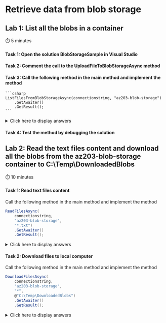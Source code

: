 # Retrieve data from blob storage

## Lab 1: List all the blobs in a container

:stopwatch: 5 minutes

#### Task 1: Open the solution BlobStorageSample in Visual Studio

#### Task 2: Comment the call to the UploadFileToBlobStorageAsync method

#### Task 3: Call the following method in the main method and implement the method

    ```csharp
    ListFilesFromBlobStorageAsync(connectionstring, "az203-blob-storage")
        .GetAwaiter()
        .GetResult();
    ```

<details>
<summary>Click here to display answers</summary>

1. Implement the method as follow:

    ```csharp
    public static async Task ListFilesFromBlobStorageAsync(
        string storageAccountConnectionString,
        string blobContainer)
    {
        CloudStorageAccount storageAccount = CloudStorageAccount.Parse(storageAccountConnectionString);
        CloudBlobClient blobClient = storageAccount.CreateCloudBlobClient();
        CloudBlobContainer container = blobClient.GetContainerReference(blobContainer);

        var resultSegment = await container.ListBlobsSegmentedAsync(null);
        foreach (var blob in resultSegment.Results)
            Console.WriteLine(blob.Uri);
    }
    ```

</details>

#### Task 4: Test the method by debugging the solution

## Lab 2: Read the text files content and download all the blobs from the az203-blob-storage container to C:\Temp\DownloadedBlobs

:stopwatch: 10 minutes

#### Task 1: Read text files content

Call the following method in the main method and implement the method

```csharp
ReadFilesAsync(
    connectionstring,
    "az203-blob-storage",
    "*.txt")
    .GetAwaiter()
    .GetResult();
```

<details>
<summary>Click here to display answers</summary>

1. Implement the method as follow:

    ```csharp
    public static async Task ReadFilesAsync(
        string storageAccountConnectionString,
        string blobContainer,
        string filesPattern)
    {
        CloudStorageAccount storageAccount = CloudStorageAccount.Parse(storageAccountConnectionString);
        CloudBlobClient blobClient = storageAccount.CreateCloudBlobClient();
        CloudBlobContainer container = blobClient.GetContainerReference(blobContainer);

        var resultSegment = await container.ListBlobsSegmentedAsync(null);

        var blobs = resultSegment
            .Results
            .Cast<CloudBlockBlob>()
            .Where(blob =>
            Regex
            .Match(
                Path.GetFileName(blob.Uri.LocalPath),
                filesPattern.Replace("*", ".*"))
            .Success
            )
            .ToList();

        foreach (var blob in blobs)
        {
            Console.WriteLine(blob.Name);
            await ReadBlobContentAsync(container, blob);
        }
    }
    ```

1. Implement the *ReadBlobContentAsync* method as follow:

    ```csharp
    private static async Task ReadBlobContentAsync(
        CloudBlobContainer container, 
        CloudBlockBlob blob)
    {
        var cloudBlob = container.GetBlobReference(blob.Name);

        MemoryStream stream = new MemoryStream();
        await cloudBlob.DownloadToStreamAsync(stream);

        using (var streamReader = new StreamReader(stream))
        {
            stream.Position = 0;
            Console.WriteLine(streamReader.ReadToEnd());
        }
    }
    ```

</details>

#### Task 2: Download files to local computer

Call the following method in the main method and implement the method

```csharp
DownloadFilesAsync(
    connectionstring,
    "az203-blob-storage",
    "*",
    @"C:\Temp\DownloadedBlobs")
    .GetAwaiter()
    .GetResult();
```

<details>
<summary>Click here to display answers</summary>

1. Implement the method as follow:

    ```csharp
    public static async Task DownloadFilesAsync(
        string storageAccountConnectionString,
        string blobContainer,
        string filesPattern,
        string targetDirectoryPath)
    {
        CloudStorageAccount storageAccount = CloudStorageAccount.Parse(storageAccountConnectionString);
        CloudBlobClient blobClient = storageAccount.CreateCloudBlobClient();
        CloudBlobContainer container = blobClient.GetContainerReference(blobContainer);

        var resultSegment = await container.ListBlobsSegmentedAsync(null);

        var blobs = resultSegment
            .Results
            .Cast<CloudBlockBlob>()
            .Where(blob =>
            Regex
            .Match(
                Path.GetFileName(blob.Uri.LocalPath),
                filesPattern.Replace("*", ".*"))
            .Success
            )
            .ToList();

        foreach (var blob in blobs)
            await DownloadBlobContentAsync(container, blob, targetDirectoryPath);
    }
    ```

1. Implement the *DownloadBlobContentAsync* method as follow:

    ```csharp
    private static async Task DownloadBlobContentAsync(
        CloudBlobContainer container,
        CloudBlockBlob blob,
        string targetDirectoryPath)
    {
        var cloudBlob = container.GetBlobReference(blob.Name);

        string targetFilePath = Path.Combine(targetDirectoryPath, cloudBlob.Name);
        await cloudBlob.DownloadToFileAsync(targetFilePath, FileMode.Create);
    }
    ```

</details>